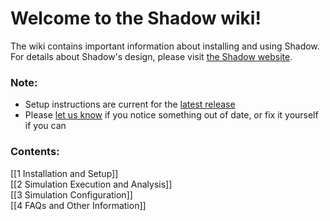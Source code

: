 # Welcome to the Shadow wiki! 

The wiki contains important information about installing and using Shadow. For details about Shadow's design, please visit [the Shadow website](http://shadow.cs.umn.edu/design/).

### Note:

  + Setup instructions are current for the [latest release](https://github.com/shadow/shadow/tree/release)
  + Please [let us know](https://wwws.cs.umn.edu/mm-cs/listinfo/shadow-dev) if you notice something out of date, or fix it yourself if you can

### Contents:

[[1 Installation and Setup]]  
[[2 Simulation Execution and Analysis]]  
[[3 Simulation Configuration]]  
[[4 FAQs and Other Information]]  
